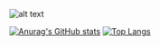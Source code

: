 ![alt text](image_url)


[![Anurag's GitHub stats](https://github-readme-stats.vercel.app/api?username=NoelOsiro&show_icons=true&theme=radical)](https://github.com/NoelOsiro/github-readme-stats)
[![Top Langs](https://github-readme-stats.vercel.app/api/top-langs/?username=NoelOsiro&show_icons=true&theme=radical&layout=donut)](https://github.com/NoelOsiro/github-readme-stats)
<!--
**NoelOsiro/NoelOsiro** is a ✨ _special_ ✨ repository because its `README.md` (this file) appears on your GitHub profile.

Here are some ideas to get you started:

- 🔭 I’m currently working on ...
- 🌱 I’m currently learning ...
- 👯 I’m looking to collaborate on ...
- 🤔 I’m looking for help with ...
- 💬 Ask me about ...
- 📫 How to reach me: ...
- 😄 Pronouns: ...
- ⚡ Fun fact: ...
-->
